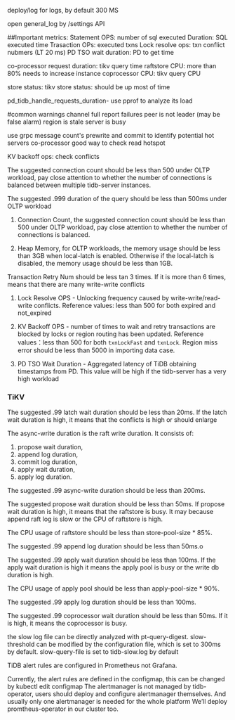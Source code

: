 deploy/log for logs, by default 300 MS

open general_log by /settings API

##Important metrics:
Statement OPS: number of sql executed
Duration: SQL executed time
Trasaction OPs: executed txns
Lock resolve ops: txn conflict nubmers (LT 20 ms)
PD TSO wait duration: PD to get time


co-processor request duration: tikv query time
raftstore CPU: more than 80% needs to increase instance
coprocessor CPU: tikv query CPU 

store status: tikv store status: should be up most of time

pd_tidb_handle_requests_duration- use pprof to analyze its load

#common warnings
channel full
report failures
peer is not leader (may be false alarm)
region is stale
server is busy

use grpc message count's prewrite and commit to identify potential hot servers
co-processor good way to check read hotspot

KV backoff ops: check conflicts

The suggested connection count should be less than 500 under OLTP workload, pay close attention to whether the number of connections is balanced between multiple tidb-server instances.

The suggested .999 duration of the query should be less than 500ms under OLTP workload

1. Connection Count, the suggested connection count should be less than 500 under OLTP workload, pay close attention to whether the number of connections is balanced.

2. Heap Memory, for OLTP workloads, the memory usage should be less than 3GB when local-latch is enabled. Otherwise if the local-latch is disabled, the memory usage should be less than 1GB.

Transaction Retry Num should be less tan 3 times. If it is more than 6 times, means that there are many write-write conflicts

1. Lock Resolve OPS - Unlocking frequency caused by write-write/read-write conflicts. Reference values: less than 500 for both expired and not_expired

2. KV Backoff OPS - number of times to wait and retry transactions are blocked by locks or region routing has been updated.
Reference values：less than 500 for both `txnLockFast` and `txnLock`. Region miss error should be less than 5000 in importing data case.

1. PD TSO Wait Duration - Aggregated latency of TiDB obtaining timestamps from PD. This value will be high if the tidb-server has a very high workload

### TiKV

The suggested .99 latch wait duration should be less than 20ms.  If the latch wait duration is high, it means that the conflicts is high or should enlarge

The async-write duration is the raft write duration. It consists of:
1. propose wait duration,
2. append log duration,
3. commit log duration,
4. apply wait duration,
5. apply log duration.

The suggested .99 async-write duration should be less than 200ms.

The suggested propose wait duration should be less than 50ms.
If propose wait duration is high, it means that the raftstore is busy. It may because append raft log is slow or the CPU of raftstore is high.

The CPU usage of raftstore should be less than store-pool-size * 85%.

The suggested .99 append log duration should be less than 50ms.o

The suggested .99 apply wait duration should be less than 100ms. If the apply wait duration is high it means the apply pool is busy or the write db duration is high.

The CPU usage of apply pool should be less than apply-pool-size * 90%.

The suggested .99 apply log duration should be less than 100ms.

The suggested .99 coprocessor wait duration should be less than 50ms. If it is high, it means the coprocessor is busy.

the slow log file can be directly analyzed with pt-query-digest. slow-threshold can be modified by the configuration file, which is set to 300ms by default. slow-query-file is set to tidb-slow.log by default

TiDB alert rules are configured in Prometheus not Grafana.

Currently, the alert rules are defined in the configmap, this can be changed by kubectl edit configmap
The alertmanager is not managed by tidb-operator, users should deploy and configure alertmanager themselves. And usually only one alertmanager is needed for the whole platform
We’ll deploy promtheus-operator in our cluster too.
